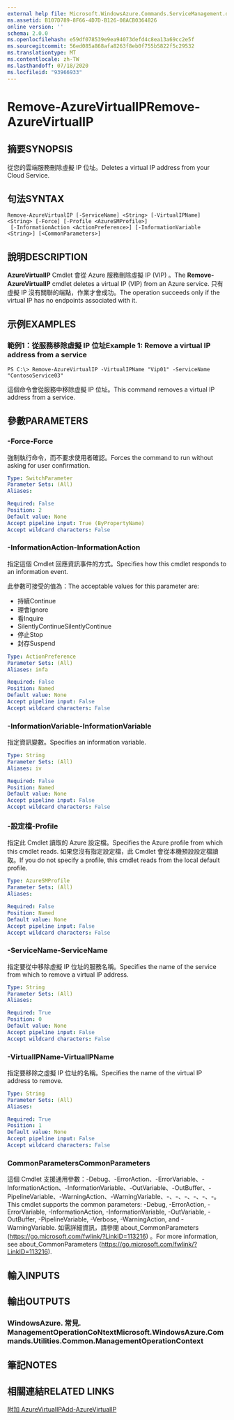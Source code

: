 ```yaml
---
external help file: Microsoft.WindowsAzure.Commands.ServiceManagement.dll-Help.xml
ms.assetid: B107D789-8F66-4D7D-B126-08ACB0364826
online version: ''
schema: 2.0.0
ms.openlocfilehash: e59df078539e9ea94073defd4c8ea13a69cc2e5f
ms.sourcegitcommit: 56ed085a868afa8263f8eb0f755b5822f5c29532
ms.translationtype: MT
ms.contentlocale: zh-TW
ms.lasthandoff: 07/18/2020
ms.locfileid: "93966933"
---
```

# <span data-ttu-id="f9876-101">Remove-AzureVirtualIP</span><span class="sxs-lookup"><span data-stu-id="f9876-101">Remove-AzureVirtualIP</span></span>

## <span data-ttu-id="f9876-102">摘要</span><span class="sxs-lookup"><span data-stu-id="f9876-102">SYNOPSIS</span></span>
<span data-ttu-id="f9876-103">從您的雲端服務刪除虛擬 IP 位址。</span><span class="sxs-lookup"><span data-stu-id="f9876-103">Deletes a virtual IP address from your Cloud Service.</span></span>

## <span data-ttu-id="f9876-104">句法</span><span class="sxs-lookup"><span data-stu-id="f9876-104">SYNTAX</span></span>

```
Remove-AzureVirtualIP [-ServiceName] <String> [-VirtualIPName] <String> [-Force] [-Profile <AzureSMProfile>]
 [-InformationAction <ActionPreference>] [-InformationVariable <String>] [<CommonParameters>]
```

## <span data-ttu-id="f9876-105">說明</span><span class="sxs-lookup"><span data-stu-id="f9876-105">DESCRIPTION</span></span>
<span data-ttu-id="f9876-106">**AzureVirtualIP** Cmdlet 會從 Azure 服務刪除虛擬 IP (VIP) 。</span><span class="sxs-lookup"><span data-stu-id="f9876-106">The **Remove-AzureVirtualIP** cmdlet deletes a virtual IP (VIP) from an Azure service.</span></span>
<span data-ttu-id="f9876-107">只有虛擬 IP 沒有關聯的端點，作業才會成功。</span><span class="sxs-lookup"><span data-stu-id="f9876-107">The operation succeeds only if the virtual IP has no endpoints associated with it.</span></span>

## <span data-ttu-id="f9876-108">示例</span><span class="sxs-lookup"><span data-stu-id="f9876-108">EXAMPLES</span></span>

### <span data-ttu-id="f9876-109">範例1：從服務移除虛擬 IP 位址</span><span class="sxs-lookup"><span data-stu-id="f9876-109">Example 1: Remove a virtual IP address from a service</span></span>
```
PS C:\> Remove-AzureVirtualIP -VirtualIPName "Vip01" -ServiceName "ContosoService03"
```

<span data-ttu-id="f9876-110">這個命令會從服務中移除虛擬 IP 位址。</span><span class="sxs-lookup"><span data-stu-id="f9876-110">This command removes a virtual IP address from a service.</span></span>

## <span data-ttu-id="f9876-111">參數</span><span class="sxs-lookup"><span data-stu-id="f9876-111">PARAMETERS</span></span>

### <span data-ttu-id="f9876-112">-Force</span><span class="sxs-lookup"><span data-stu-id="f9876-112">-Force</span></span>
<span data-ttu-id="f9876-113">強制執行命令，而不要求使用者確認。</span><span class="sxs-lookup"><span data-stu-id="f9876-113">Forces the command to run without asking for user confirmation.</span></span>

```yaml
Type: SwitchParameter
Parameter Sets: (All)
Aliases: 

Required: False
Position: 2
Default value: None
Accept pipeline input: True (ByPropertyName)
Accept wildcard characters: False
```

### <span data-ttu-id="f9876-114">-InformationAction</span><span class="sxs-lookup"><span data-stu-id="f9876-114">-InformationAction</span></span>
<span data-ttu-id="f9876-115">指定這個 Cmdlet 回應資訊事件的方式。</span><span class="sxs-lookup"><span data-stu-id="f9876-115">Specifies how this cmdlet responds to an information event.</span></span>

<span data-ttu-id="f9876-116">此參數可接受的值為：</span><span class="sxs-lookup"><span data-stu-id="f9876-116">The acceptable values for this parameter are:</span></span>

- <span data-ttu-id="f9876-117">持續</span><span class="sxs-lookup"><span data-stu-id="f9876-117">Continue</span></span>
- <span data-ttu-id="f9876-118">理會</span><span class="sxs-lookup"><span data-stu-id="f9876-118">Ignore</span></span>
- <span data-ttu-id="f9876-119">看</span><span class="sxs-lookup"><span data-stu-id="f9876-119">Inquire</span></span>
- <span data-ttu-id="f9876-120">SilentlyContinue</span><span class="sxs-lookup"><span data-stu-id="f9876-120">SilentlyContinue</span></span>
- <span data-ttu-id="f9876-121">停止</span><span class="sxs-lookup"><span data-stu-id="f9876-121">Stop</span></span>
- <span data-ttu-id="f9876-122">封存</span><span class="sxs-lookup"><span data-stu-id="f9876-122">Suspend</span></span>

```yaml
Type: ActionPreference
Parameter Sets: (All)
Aliases: infa

Required: False
Position: Named
Default value: None
Accept pipeline input: False
Accept wildcard characters: False
```

### <span data-ttu-id="f9876-123">-InformationVariable</span><span class="sxs-lookup"><span data-stu-id="f9876-123">-InformationVariable</span></span>
<span data-ttu-id="f9876-124">指定資訊變數。</span><span class="sxs-lookup"><span data-stu-id="f9876-124">Specifies an information variable.</span></span>

```yaml
Type: String
Parameter Sets: (All)
Aliases: iv

Required: False
Position: Named
Default value: None
Accept pipeline input: False
Accept wildcard characters: False
```

### <span data-ttu-id="f9876-125">-設定檔</span><span class="sxs-lookup"><span data-stu-id="f9876-125">-Profile</span></span>
<span data-ttu-id="f9876-126">指定此 Cmdlet 讀取的 Azure 設定檔。</span><span class="sxs-lookup"><span data-stu-id="f9876-126">Specifies the Azure profile from which this cmdlet reads.</span></span>
<span data-ttu-id="f9876-127">如果您沒有指定設定檔，此 Cmdlet 會從本機預設設定檔讀取。</span><span class="sxs-lookup"><span data-stu-id="f9876-127">If you do not specify a profile, this cmdlet reads from the local default profile.</span></span>

```yaml
Type: AzureSMProfile
Parameter Sets: (All)
Aliases: 

Required: False
Position: Named
Default value: None
Accept pipeline input: False
Accept wildcard characters: False
```

### <span data-ttu-id="f9876-128">-ServiceName</span><span class="sxs-lookup"><span data-stu-id="f9876-128">-ServiceName</span></span>
<span data-ttu-id="f9876-129">指定要從中移除虛擬 IP 位址的服務名稱。</span><span class="sxs-lookup"><span data-stu-id="f9876-129">Specifies the name of the service from which to remove a virtual IP address.</span></span>

```yaml
Type: String
Parameter Sets: (All)
Aliases: 

Required: True
Position: 0
Default value: None
Accept pipeline input: False
Accept wildcard characters: False
```

### <span data-ttu-id="f9876-130">-VirtualIPName</span><span class="sxs-lookup"><span data-stu-id="f9876-130">-VirtualIPName</span></span>
<span data-ttu-id="f9876-131">指定要移除之虛擬 IP 位址的名稱。</span><span class="sxs-lookup"><span data-stu-id="f9876-131">Specifies the name of the virtual IP address to remove.</span></span>

```yaml
Type: String
Parameter Sets: (All)
Aliases: 

Required: True
Position: 1
Default value: None
Accept pipeline input: False
Accept wildcard characters: False
```

### <span data-ttu-id="f9876-132">CommonParameters</span><span class="sxs-lookup"><span data-stu-id="f9876-132">CommonParameters</span></span>
<span data-ttu-id="f9876-133">這個 Cmdlet 支援通用參數：-Debug、-ErrorAction、-ErrorVariable、-InformationAction、-InformationVariable、-OutVariable、-OutBuffer、-PipelineVariable、-WarningAction、-WarningVariable、-、-、-、-、-、-。</span><span class="sxs-lookup"><span data-stu-id="f9876-133">This cmdlet supports the common parameters: -Debug, -ErrorAction, -ErrorVariable, -InformationAction, -InformationVariable, -OutVariable, -OutBuffer, -PipelineVariable, -Verbose, -WarningAction, and -WarningVariable.</span></span> <span data-ttu-id="f9876-134">如需詳細資訊，請參閱 about_CommonParameters (https://go.microsoft.com/fwlink/?LinkID=113216) 。</span><span class="sxs-lookup"><span data-stu-id="f9876-134">For more information, see about_CommonParameters (https://go.microsoft.com/fwlink/?LinkID=113216).</span></span>

## <span data-ttu-id="f9876-135">輸入</span><span class="sxs-lookup"><span data-stu-id="f9876-135">INPUTS</span></span>

## <span data-ttu-id="f9876-136">輸出</span><span class="sxs-lookup"><span data-stu-id="f9876-136">OUTPUTS</span></span>

### <span data-ttu-id="f9876-137">WindowsAzure. 常見. ManagementOperationCoNtext</span><span class="sxs-lookup"><span data-stu-id="f9876-137">Microsoft.WindowsAzure.Commands.Utilities.Common.ManagementOperationContext</span></span>

## <span data-ttu-id="f9876-138">筆記</span><span class="sxs-lookup"><span data-stu-id="f9876-138">NOTES</span></span>

## <span data-ttu-id="f9876-139">相關連結</span><span class="sxs-lookup"><span data-stu-id="f9876-139">RELATED LINKS</span></span>

[<span data-ttu-id="f9876-140">附加 AzureVirtualIP</span><span class="sxs-lookup"><span data-stu-id="f9876-140">Add-AzureVirtualIP</span></span>](./Add-AzureVirtualIP.md)


